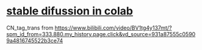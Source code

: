 # [stable difussion in colab](https://colab.research.google.com/drive/1sc0uQA4kGzLJ0mf2zJKA4tnTvgqkSSs-#scrollTo=Yl3WhkeHZDRq)
CN_tag_trans  from https://www.bilibili.com/video/BV1tg4y137mt/?spm_id_from=333.880.my_history.page.click&vd_source=931a87555c05909a4816745522b3ce74
